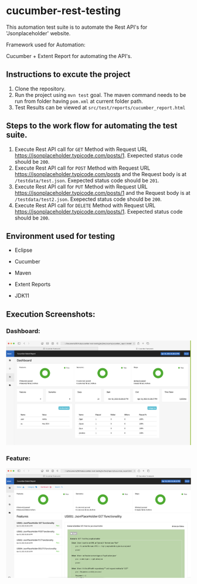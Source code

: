 # cucumber-rest-testing
This automation test suite is to automate the Rest API's for 'Jsonplaceholder' website.

Framework used for Automation:

Cucumber + Extent Report for automating the API's.

## Instructions to excute the project
1. Clone the repository.
2. Run the project using `mvn test` goal. The maven command needs to be run from folder having `pom.xml` at current folder path.
3. Test Results can be viewed at `src/test/reports/cucumber_report.html`

## Steps to the work flow for automating the test suite.

1. Execute Rest API call for `GET` Method with Request URL https://jsonplaceholder.typicode.com/posts/1. Exepected status code should be `200`.
2. Execute Rest API call for `POST` Method with Request URL https://jsonplaceholder.typicode.com/posts and the Request body is at `/testdata/test.json`. Exepected status code should be `201`.
3. Execute Rest API call for `PUT` Method with Request URL https://jsonplaceholder.typicode.com/posts/1 and the Request body is at `/testdata/test2.json`. Exepected status code should be `200`.
4. Execute Rest API call for `DELETE` Method with Request URL https://jsonplaceholder.typicode.com/posts/1. Exepected status code should be `200`.


## Environment used for testing
* Eclipse

* Cucumber

* Maven

* Extent Reports

* JDK11


## Execution Screenshots:

### Dashboard:
![Dashboard](https://github.com/rekhavulli/cucumber-rest-testing/blob/main/result-screenshots/Dashboard_Screenshot.png?raw=true)

### Feature:
![Feature](https://github.com/rekhavulli/cucumber-rest-testing/blob/main/result-screenshots/Features_Screenshot.png?raw=true)



